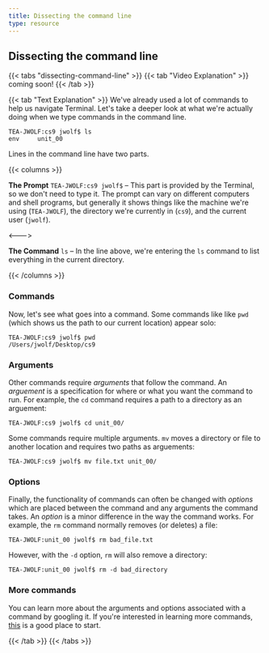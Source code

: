 ```yaml
---
title: Dissecting the command line
type: resource
---
```

## Dissecting the command line
{{< tabs "dissecting-command-line" >}}
{{< tab "Video Explanation" >}}
coming soon!
{{< /tab >}}

{{< tab "Text Explanation" >}}
We've already used a lot of commands to help us navigate Terminal. Let's take a deeper look at 
what we're actually doing when we type commands in the command line.

```shell
TEA-JWOLF:cs9 jwolf$ ls
env     unit_00
```

Lines in the command line have two parts.

{{< columns >}}

**The Prompt** `TEA-JWOLF:cs9 jwolf$` – This part is provided by the Terminal, so we don't need
to type it. The prompt can vary on different computers and shell programs, but generally it shows 
things like the machine we're using (`TEA-JWOLF`), the directory we're currently in (`cs9`), and 
the current user (`jwolf`).

<--->

**The Command** `ls` – In the line above, we're entering the `ls` command to list everything 
in the current directory.

{{< /columns >}}

### Commands
Now, let's see what goes into a command. Some commands like like `pwd` (which shows us the path
to our current location) appear solo:

```shell
TEA-JWOLF:cs9 jwolf$ pwd
/Users/jwolf/Desktop/cs9
```

### Arguments
Other commands require *arguments* that follow the command. An *arguement* is a specification for
where or what you want the command to run. For example, the `cd` command requires a path to a
directory as an arguement:

```shell
TEA-JWOLF:cs9 jwolf$ cd unit_00/
```

Some commands require multiple arguments. `mv` moves a directory or file to another location and
requires two paths as arguements:

```shell
TEA-JWOLF:cs9 jwolf$ mv file.txt unit_00/
```

### Options
Finally, the functionality of commands can often be changed with *options* which are placed between
the command and any arguments the command takes. An *option* is a minor difference in the way the 
command works. For example, the `rm` command normally removes (or deletes) a file:

```shell
TEA-JWOLF:unit_00 jwolf$ rm bad_file.txt
```

However, with the `-d` option, `rm` will also remove a directory:

```shell
TEA-JWOLF:unit_00 jwolf$ rm -d bad_directory
```

### More commands
You can learn more about the arguments and options associated with a command by googling it. If
you're interested in learning more commands, [this](https://www.codecademy.com/articles/command-line-commands) 
is a good place to start.

{{< /tab >}}
{{< /tabs >}}
